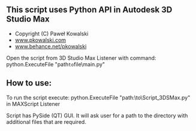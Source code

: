## This script uses Python API in Autodesk 3D Studio Max

 - Copyright (C) Paweł Kowalski
 - www.pkowalski.com
 - www.behance.net/pkowalski


 Open the script from 3D Studio Max Listener with command:
 python.ExecuteFile "path`to`file\main.py"


## How to use:

 To run the script execute:
 python.ExecuteFile "path:\to\Script_3DSMax.py"
 in MAXScript Listener
 
 Script has PySide (QT) GUI. 
 It will ask user for a path to the directory with additional files that are required.
